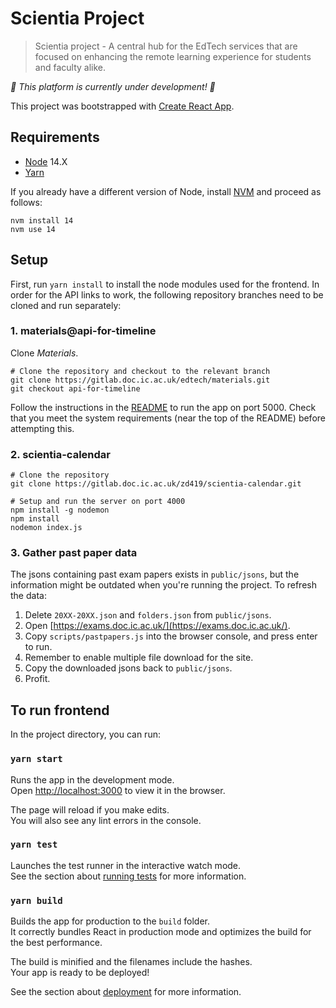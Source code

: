 # Scientia Project

> Scientia project - A central hub for the EdTech services that are focused on enhancing the remote learning experience for students and faculty alike.

_🚧 This platform is currently under development! 🚧_

This project was bootstrapped with [Create React App](https://github.com/facebook/create-react-app).

## Requirements

- [Node](https://nodejs.org/en/) 14.X
- [Yarn](https://yarnpkg.com/)

If you already have a different version of Node, install [NVM](https://github.com/nvm-sh/nvm#installing-and-updating) and proceed as follows:

```shell script
nvm install 14
nvm use 14
```

## Setup

First, run `yarn install` to install the node modules used for the frontend.
In order for the API links to work, the following repository branches need to be cloned and run separately:

### 1. materials@api-for-timeline

Clone *Materials*. 

```shell
# Clone the repository and checkout to the relevant branch
git clone https://gitlab.doc.ic.ac.uk/edtech/materials.git
git checkout api-for-timeline
```

Follow the instructions in the [README](https://gitlab.doc.ic.ac.uk/edtech/materials/-/blob/api/README.md) to 
run the app on port 5000. Check that you meet the system requirements (near the top of the README) before attempting this.

### 2. scientia-calendar

```shell
# Clone the repository
git clone https://gitlab.doc.ic.ac.uk/zd419/scientia-calendar.git

# Setup and run the server on port 4000
npm install -g nodemon
npm install
nodemon index.js
```

### 3. Gather past paper data

The jsons containing past exam papers exists in `public/jsons`, but the information might be outdated when you're running the project. To refresh the data:

1. Delete `20XX-20XX.json` and `folders.json` from `public/jsons`.
2. Open [https://exams.doc.ic.ac.uk/](https://exams.doc.ic.ac.uk/).
3. Copy `scripts/pastpapers.js` into the browser console, and press enter to run.
4. Remember to enable multiple file download for the site.
5. Copy the downloaded jsons back to `public/jsons`.
6. Profit.

## To run frontend

In the project directory, you can run:

### `yarn start`

Runs the app in the development mode.<br />
Open [http://localhost:3000](http://localhost:3000) to view it in the browser.

The page will reload if you make edits.<br />
You will also see any lint errors in the console.

### `yarn test`

Launches the test runner in the interactive watch mode.<br />
See the section about [running tests](https://facebook.github.io/create-react-app/docs/running-tests) for more information.

### `yarn build`

Builds the app for production to the `build` folder.<br />
It correctly bundles React in production mode and optimizes the build for the best performance.

The build is minified and the filenames include the hashes.<br />
Your app is ready to be deployed!

See the section about [deployment](https://facebook.github.io/create-react-app/docs/deployment) for more information.
